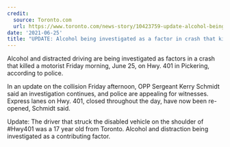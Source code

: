 ```yaml
---
credit:
  source: Toronto.com
  url: https://www.toronto.com/news-story/10423759-update-alcohol-being-investigated-as-a-factor-in-crash-that-killed-man-on-hwy-401-in-pickering-friday/
date: '2021-06-25'
title: "UPDATE: Alcohol being investigated as a factor in crash that killed man on Hwy. 401 in Pickering Friday"
---
```

Alcohol and distracted driving are being investigated as factors in a crash that killed a motorist Friday morning, June 25, on Hwy. 401 in Pickering, according to police.

In an update on the collision Friday afternoon, OPP Sergeant Kerry Schmidt said an investigation continues, and police are appealing for witnesses. Express lanes on Hwy. 401, closed throughout the day, have now been re-opened, Schmidt said.

Update: The driver that struck the disabled vehicle on the shoulder of #Hwy401 was a 17 year old from Toronto. Alcohol and distraction being investigated as a contributing factor.
